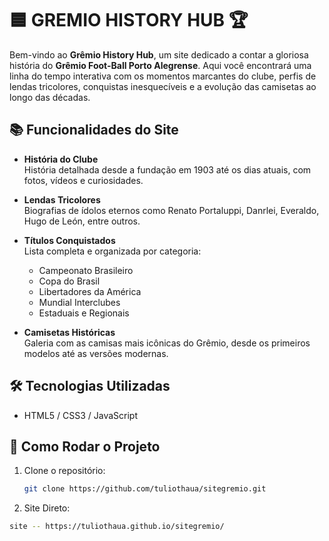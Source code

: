 # 🟦 GREMIO HISTORY HUB 🏆

Bem-vindo ao **Grêmio History Hub**, um site dedicado a contar a gloriosa história do **Grêmio Foot-Ball Porto Alegrense**. Aqui você encontrará uma linha do tempo interativa com os momentos marcantes do clube, perfis de lendas tricolores, conquistas inesquecíveis e a evolução das camisetas ao longo das décadas.

## 📚 Funcionalidades do Site

- **História do Clube**  
  História detalhada desde a fundação em 1903 até os dias atuais, com fotos, vídeos e curiosidades.

- **Lendas Tricolores**  
  Biografias de ídolos eternos como Renato Portaluppi, Danrlei, Everaldo, Hugo de León, entre outros.

- **Títulos Conquistados**  
  Lista completa e organizada por categoria:
  - Campeonato Brasileiro
  - Copa do Brasil
  - Libertadores da América
  - Mundial Interclubes
  - Estaduais e Regionais

- **Camisetas Históricas**  
  Galeria com as camisas mais icônicas do Grêmio, desde os primeiros modelos até as versões modernas.

## 🛠️ Tecnologias Utilizadas

- HTML5 / CSS3 / JavaScript   

## 🚀 Como Rodar o Projeto

1. Clone o repositório:
   ```bash
   git clone https://github.com/tuliothaua/sitegremio.git 
   ```

2. Site Direto:
  ```bash
site -- https://tuliothaua.github.io/sitegremio/  
  ```

